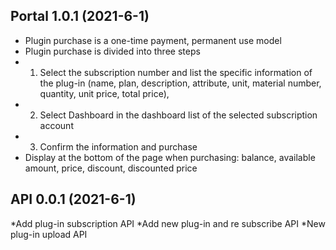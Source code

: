 ## Portal 1.0.1 (2021-6-1)
* Plugin purchase is a one-time payment, permanent use model
* Plugin purchase is divided into three steps
* 1. Select the subscription number and list the specific information of the plug-in (name, plan, description, attribute, unit, material number, quantity, unit price, total price),
* 2. Select Dashboard in the dashboard list of the selected subscription account
* 3. Confirm the information and purchase
* Display at the bottom of the page when purchasing: balance, available amount, price, discount, discounted price

## API 0.0.1 (2021-6-1)

*Add plug-in subscription API
*Add new plug-in and re subscribe API
*New plug-in upload API
